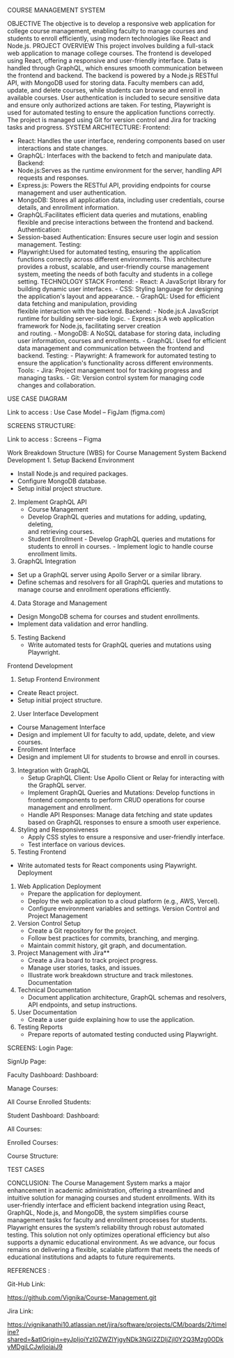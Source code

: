 COURSE  MANAGEMENT SYSTEM

OBJECTIVE
The objective is to develop a responsive web application for college course management, enabling faculty to manage courses and students to enroll efficiently, using modern technologies like React and Node.js.
PROJECT OVERVIEW
This project involves building a full-stack web application to manage college courses. The frontend is developed using React, offering a responsive and user-friendly interface. Data is handled through GraphQL, which ensures smooth communication between the frontend and backend.
The backend is powered by a Node.js RESTful API, with MongoDB used for storing data. Faculty members can add, update, and delete courses, while students can browse and enroll in available courses. User authentication is included to secure sensitive data and ensure only authorized actions are taken.
For testing, Playwright is used for automated testing to ensure the application functions correctly. The project is managed using Git for version control and Jira for tracking tasks and progress.
SYSTEM ARCHITECTURE:
Frontend:
- React: Handles the user interface, rendering components based on user interactions and state changes.
- GraphQL: Interfaces with the backend to fetch and manipulate data.
Backend:
- Node.js:Serves as the runtime environment for the server, handling API requests and responses.
- Express.js: Powers the RESTful API, providing endpoints for course management and user authentication.
- MongoDB: Stores all application data, including user credentials, course details, and enrollment information.
- GraphQL:Facilitates efficient data queries and mutations, enabling flexible and precise interactions between the frontend and backend.
Authentication:
- Session-based Authentication: Ensures secure user login and session management.
Testing:
- Playwright:Used for automated testing, ensuring the application functions correctly across different environments.
This architecture provides a robust, scalable, and user-friendly course management system, meeting the needs of both faculty and students in a college setting.
TECHNOLOGY STACK
Frontend:
              - React: A JavaScript library for building dynamic user interfaces.
               - CSS: Styling language for designing the application's layout and appearance.
                - GraphQL: Used for efficient data fetching and manipulation, providing   
                    flexible  interaction with the backend.
Backend:
              - Node.js:A JavaScript runtime for building server-side logic.
             - Express.js:A web application framework for Node.js, facilitating server creation   
               and routing.
            - MongoDB: A NoSQL database for storing data, including user information, 
               courses and enrollments.
            - GraphQL: Used for efficient data management and communication between the 
               frontend and backend.
Testing:
                - Playwright: A framework for automated testing to ensure the application's 
                  functionality across different environments.
Tools:
                 - Jira: Project management tool for tracking progress and managing tasks.
                 - Git: Version control system for managing code changes and collaboration.
                 







 USE CASE DIAGRAM

Link to access : Use Case Model – FigJam (figma.com)









SCREENS STRUCTURE:




Link to access : Screens – Figma





Work Breakdown Structure (WBS) for Course Management System
Backend Development
          1. Setup Backend Environment
   - Install Node.js and required packages.
   - Configure MongoDB database.
   - Setup initial project structure.
2. Implement GraphQL API
   - Course Management
   - Develop GraphQL queries and mutations for adding, updating, deleting,    
      and retrieving courses.
   - Student Enrollment
             - Develop GraphQL queries and mutations for students to enroll in courses.
             - Implement logic to handle course enrollment limits.
3. GraphQL Integration
  - Set up a GraphQL server using Apollo Server or a similar library.
  - Define schemas and resolvers for all GraphQL queries and mutations to 
    manage course and enrollment operations efficiently.
4. Data Storage and Management
  - Design MongoDB schema for courses and student enrollments.
  - Implement data validation and error handling.

5. Testing Backend
   - Write automated tests for GraphQL queries and mutations using 
      Playwright.
 

Frontend Development
1. Setup Frontend Environment
  - Create React project.
  - Setup initial project structure.
2. User Interface Development
  - Course Management Interface
  - Design and implement UI for faculty to add, update, delete, and view 
    courses.
  - Enrollment Interface
  - Design and implement UI for students to browse and enroll in courses.
3. Integration with GraphQL
   - Setup GraphQL Client: Use Apollo Client or Relay for interacting with 
     the GraphQL server.
   - Implement GraphQL Queries and Mutations: Develop functions in 
     frontend components to perform CRUD operations for course 
    management and enrollment.
   - Handle API Responses: Manage data fetching and state updates based on 
     GraphQL responses to ensure a smooth user experience.
4. Styling and Responsiveness
   - Apply CSS styles to ensure a responsive and user-friendly interface.
   - Test interface on various devices.
5. Testing Frontend
  - Write automated tests for React components using Playwright.
Deployment
1. Web Application Deployment
   - Prepare the application for deployment.
   - Deploy the web application to a cloud platform (e.g., AWS, Vercel).
   - Configure environment variables and settings.
Version Control and Project Management
1. Version Control Setup
   - Create a Git repository for the project.
   - Follow best practices for commits, branching, and merging.
   - Maintain commit history, git graph, and documentation.
2. Project Management with Jira**
   - Create a Jira board to track project progress.
   - Manage user stories, tasks, and issues.
   - Illustrate work breakdown structure and track milestones.
Documentation
1. Technical Documentation
   - Document application architecture, GraphQL schemas and 
      resolvers, API endpoints, and setup instructions.
2. User Documentation
   - Create a user guide explaining how to use the application.
3. Testing Reports
   - Prepare reports of automated testing conducted using Playwright.









SCREENS:
Login Page:

SignUp Page:




Faculty Dashboard:
Dashboard:


Manage Courses:




All Course Enrolled Students:


Student Dashboard:
Dashboard:





All Courses:


Enrolled Courses:





Course Structure:



TEST CASES










CONCLUSION:
The Course Management System marks a major enhancement in academic administration, offering a streamlined and intuitive solution for managing courses and student enrollments. With its user-friendly interface and efficient backend integration using React, GraphQL, Node.js, and MongoDB, the system simplifies course management tasks for faculty and enrollment processes for students. Playwright ensures the system’s reliability through robust automated testing. This solution not only optimizes operational efficiency but also supports a dynamic educational environment. As we advance, our focus remains on delivering a flexible, scalable platform that meets the needs of educational institutions and adapts to future requirements.

REFERENCES :

Git-Hub Link:

https://github.com/Vignika/Course-Management.git



Jira Link:

https://vignikanathi10.atlassian.net/jira/software/projects/CM/boards/2/timeline?shared=&atlOrigin=eyJpIjoiYzI0ZWZlYjgyNDk3NGI2ZDljZjI0Y2Q3Mzg0ODkyMDgiLCJwIjoiaiJ9



  





